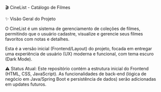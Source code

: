 🎬 CineList - Catálogo de Filmes

✨ Visão Geral do Projeto

O CineList é um sistema de gerenciamento de coleções de filmes, permitindo que o usuário cadastre, visualize e gerencie seus filmes favoritos com notas e detalhes.

Esta é a versão inicial (Frontend/Layout) do projeto, focada em entregar uma experiência de usuário (UX) moderna e funcional, com tema escuro (Dark Mode).

⚠️ Status Atual: Este repositório contém a estrutura inicial do Frontend (HTML, CSS, JavaScript). As funcionalidades de back-end (lógica de negócio em Java/Spring Boot e persistência de dados) serão adicionadas em updates futuros.
